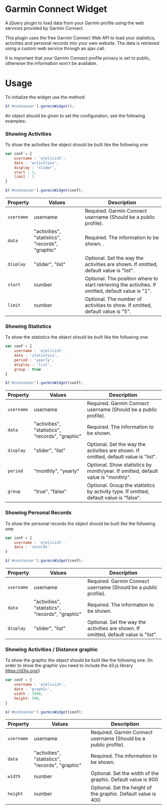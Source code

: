 # Garmin Connect Widget
A jQuery plugin to load data from your Garmin profile using the web services provided by Garmin Connect

This plugin uses the free Garmin Connect Web API to load your statistics, activities and personal records into your own website. The data is retrieved using a custom web service through an ajax call.

It is important that your Garmin Connect profile privacy is set to public, otherwise the information won't be available.

# Usage
To initialize the widget use the method:
``` javascript
$('#container').garminWidget();
```
An object should be given to set the configuration, see the following examples:

### Showing Activities
To show the activities the object should be built like the following one:
``` javascript
var conf = {
	username : 'ejelicich',
	data : 'activities',
	display : 'slider',
	start : 1,
	limit : 3
}

$('#container').garminWidget(conf);
```

| Property               | Values                                 | Description                                                                                        |
|------------------------|----------------------------------------|----------------------------------------------------------------------------------------------------|
| `username`             | username                               | Required. Garmin Connect username (Should be a public profile).                                    |
| `data`                 | "activities", "statistics", "records", "graphic"  | Required. The information to be shown.                        .                                    |
| `display`              | "slider", "list"                       | Optional. Set the way the activities are shown. If omitted, default value is "list".               |
| `start`                | number                                 | Optional. The position where to start retrieving the activities. If omitted, default value is "1". |
| `limit`                | number                                 | Optional. The number of activities to show. If omitted, default value is "5".                      |


### Showing Statistics
To show the statistics the object should be built like the following one:
``` javascript
var conf = {
	username : 'ejelicich',
	data : 'statistics',
	period : 'yearly',
	display : 'list',
	group : true
}

$('#container').garminWidget(conf);
```

| Property               | Values                                 | Description                                                                                        |
|------------------------|----------------------------------------|----------------------------------------------------------------------------------------------------|
| `username`             | username                               | Required. Garmin Connect username (Should be a public profile).                                    |
| `data`                 | "activities", "statistics", "records", "graphic"  | Required. The information to be shown.                                                             |
| `display`              | "slider", "list"                       | Optional. Set the way the activities are shown. If omitted, default value is "list".               |
| `period`               | "monthly", "yearly"                    | Optional. Show statistics by month/year. If omitted, default value is "monthly".                   |
| `group`                | "true", "false"                        | Optional. Group the statistics by activity type. If omitted, default value is "false".             |


### Showing Personal Records
To show the personal records the object should be built like the following one:
``` javascript
var conf = {
	username : 'ejelicich',
	data : 'records'
}

$('#container').garminWidget(conf);
```

| Property               | Values                                 | Description                                                                                        |
|------------------------|----------------------------------------|----------------------------------------------------------------------------------------------------|
| `username`             | username                               | Required. Garmin Connect username (Should be a public profile).                                    |
| `data`                 | "activities", "statistics", "records", "graphic" | Required. The information to be shown.                                                             |
| `display`              | "slider", "list"                       | Optional. Set the way the activities are shown. If omitted, default value is "list".               |


### Showing Activities / Distance graphic
To show the graphic the object should be built like the following one:
(In order to show the graphic you need to include the d3.js library https://d3js.org/)
``` javascript
var conf = {
	username : 'ejelicich',
	data : 'graphic',
	width : 1000,
	height: 500,
}

$('#container').garminWidget(conf);
```

| Property               | Values                                 | Description                                                                                        |
|------------------------|----------------------------------------|----------------------------------------------------------------------------------------------------|
| `username`             | username                               | Required. Garmin Connect username (Should be a public profile).                                    |
| `data`                 | "activities", "statistics", "records", "graphic"  | Required. The information to be shown.                                                             |
| `width`                | number			                      | Optional. Set the width of the graphic. Default value is 900						               |
| `height`               | number			                      | Optional. Set the height of the graphic. Default value is 400						               |
